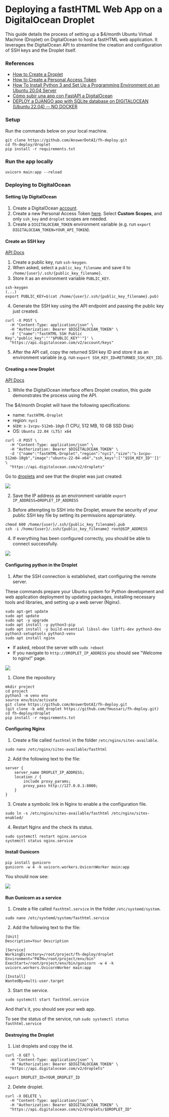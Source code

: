 # Deploying a fastHTML Web App on a DigitalOcean Droplet

This guide details the process of setting up a $4/month Ubuntu Virtual Machine (Droplet) on DigitalOcean to host a fastHTML web application. It leverages the DigitalOcean API to streamline the creation and configuration of SSH keys and the Droplet itself.

### References
- [How to Create a Droplet](https://docs.digitalocean.com/products/droplets/how-to/create/)
- [How to Create a Personal Access Token](https://docs.digitalocean.com/reference/api/create-personal-access-token/)
- [How To Install Python 3 and Set Up a Programming Environment on an Ubuntu 20.04 Server](https://www.digitalocean.com/community/tutorials/how-to-install-python-3-and-set-up-a-programming-environment-on-an-ubuntu-20-04-server)
- [Cómo subir una app con FastAPI a DigitalOcean](https://www.youtube.com/watch?v=ZZNZbnTbodI)
- [DEPLOY a DJANGO app with SQLite database on DIGITALOCEAN (Ubuntu 22.04) -- NO DOCKER](https://www.youtube.com/watch?v=pUG-uNzWAf4)


### Setup
Run the commands below on your local machine.

```commandline
git clone https://github.com/AnswerDotAI/fh-deploy.git
cd fh-deploy/droplet
pip install -r requirements.txt
```

### Run the app locally
```commandline
uvicorn main:app --reload
```

### Deploying to DigitalOcean

#### Setting Up DigitalOcean

1. Create a DigitalOcean [account](https://www.digitalocean.com/).
2. Create a new Personal Access Token [here](https://cloud.digitalocean.com/account/api/tokens). Select **Custom Scopes**, and only `ssh_key` and `droplet` scopes are needed.
3. Create a `DIGITALOCEAN_TOKEN` environment variable (e.g. run `export DIGITALOCEAN_TOKEN=YOUR_API_TOKEN`).

#### Create an SSH key

[API Docs](https://docs.digitalocean.com/reference/api/api-reference/#operation/sshKeys_create)

1. Create a public key, run `ssh-keygen`.
2. When asked, select a `public_key_filename` and save it to `/home/{user}/.ssh/{public_key_filename}`.
3. Store it as an environment variable `PUBLIC_KEY`.

```commandline
ssh-keygen
(...)
export PUBLIC_KEY=$(cat /home/{user}/.ssh/{public_key_filename}.pub)
```
4. Generate the SSH key using the API endpoint and passing the public key just created.

```curl
curl -X POST \
  -H "Content-Type: application/json" \
  -H "Authorization: Bearer $DIGITALOCEAN_TOKEN" \
  -d '{"name":"fastHTML SSH Public Key","public_key":"'"$PUBLIC_KEY"'"}' \
  "https://api.digitalocean.com/v2/account/keys" 
```

5. After the API call, copy the returned SSH key ID and store it as an environment variable (e.g. run `export SSH_KEY_ID=RETURNED_SSH_KEY_ID`).


#### Creating a new Droplet

[API Docs](https://docs.digitalocean.com/reference/api/api-reference/#operation/droplets_create)

1. While the DigitalOcean interface offers Droplet creation, this guide demonstrates the process using the API.

The $4/month Droplet will have the following specifications:

- name: `fastHTML-Droplet`
- region: `nyc1`
- size: `s-1vcpu-512mb-10gb` (1 CPU, 512 MB, 10 GB SSD Disk)
- OS: `Ubuntu 22.04 (LTS) x64`

```curl
curl -X POST \
  -H "Content-Type: application/json" \
  -H "Authorization: Bearer $DIGITALOCEAN_TOKEN" \
  -d '{"name":"fastHTML-Droplet","region":"nyc1","size":"s-1vcpu-512mb-10gb","image":"ubuntu-22-04-x64","ssh_keys":['"$SSH_KEY_ID"']}' \
  "https://api.digitalocean.com/v2/droplets"
```
Go to [droplets](https://cloud.digitalocean.com/droplets) and see that the droplet was just created:

![](01_droplet.PNG)

2. Save the IP address as an environment variable `export IP_ADDRESS=DROPLET_IP_ADDRESS`

3. Before attempting to SSH into the Droplet, ensure the security of your public SSH key file by setting its permissions appropriately. 
   
```commandline
chmod 600 /home/{user}/.ssh/{public_key_filename}.pub
ssh -i /home/{user}/.ssh/{public_key_filename} root@$IP_ADDRESS
```

4. If everything has been configured correctly, you should be able to connect successfully.

![](02_droplet.PNG)

#### Configuring python in the Droplet

1. After the SSH connection is established, start configuring the remote server.

These commands prepare your Ubuntu system for Python development and web application deployment by updating packages, installing necessary tools and libraries, and setting up a web server (Nginx).

```commandline
sudo apt-get update
sudo apt update
sudo apt -y upgrade
sudo apt install -y python3-pip
sudo apt install -y build-essential libssl-dev libffi-dev python3-dev python3-setuptools python3-venv
sudo apt install nginx
```

- If asked, reboot the server with `sudo reboot`
- If you navigate to `http://DROPLET_IP_ADDRESS` you should see "Welcome to nginx!" page.

![](04_nginx.PNG)

1. Clone the repository

```commandline
mkdir project
cd project
python3 -m venv env
source env/bin/activate
git clone https://github.com/AnswerDotAI/fh-deploy.git
(git clone -b add_droplet https://github.com/fmussari/fh-deploy.git)
cd fh-deploy/droplet
pip install -r requirements.txt
```

#### Configuring Nginx

1. Create a file called `fasthtml` in the folder `/etc/nginx/sites-available`.
   
```commandline
sudo nano /etc/nginx/sites-available/fasthtml
```

2. Add the following text to the file:
```
server {
    server_name DROPLET_IP_ADDRESS;
    location / {
        include proxy_params;
        proxy_pass http://127.0.0.1:8000;
    }
}
```

3. Create a symbolic link in Nginx to enable a the configuration file.

```commandline
sudo ln -s /etc/nginx/sites-available/fasthtml /etc/nginx/sites-enabled/
```

4. Restart Nginx and the check its status.
```commandline
sudo systemctl restart nginx.service
systemctl status nginx.service
```


#### Install Gunicorn
```commandline
pip install gunicorn
gunicorn -w 4 -k uvicorn.workers.UvicornWorker main:app
```
You should now see:

![](03_web.PNG)

#### Run Gunicorn as a service

1. Create a file called `fasthtml.service` in the folder `/etc/systemd/system`.
   
```commandline
sudo nano /etc/systemd/system/fasthtml.service
```

2. Add the following text to the file:
```
[Unit]
Description=Your Description

[Service]
WorkingDirectory=/root/project/fh-deploy/droplet
Environment="PATH=/root/project/env/bin"
ExecStart=/root/project/env/bin/gunicorn -w 4 -k uvicorn.workers.UvicornWorker main:app

[Install]
WantedBy=multi-user.target
```

3. Start the service.
```commandline
sudo systemctl start fasthtml.service
```

And that's it, you should see your web app.  

To see the status of the service, run `sudo systemctl status fasthtml.service`

#### Destroying the Droplet

1. List droplets and copy the id.

```curl
curl -X GET \
  -H "Content-Type: application/json" \
  -H "Authorization: Bearer $DIGITALOCEAN_TOKEN" \
  "https://api.digitalocean.com/v2/droplets"
```

```
export DROPLET_ID=YOUR_DROPLET_ID
```

2. Delete droplet.

```curl
curl -X DELETE \
  -H "Content-Type: application/json" \
  -H "Authorization: Bearer $DIGITALOCEAN_TOKEN" \
  "https://api.digitalocean.com/v2/droplets/$DROPLET_ID"
```